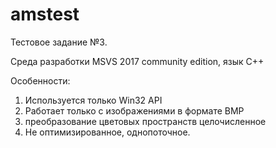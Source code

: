# amstest

Тестовое задание №3.

Среда разработки MSVS 2017 community edition, язык C++

Особенности:
1. Используется только Win32 API
2. Работает только с изображениями в формате BMP
3. преобразование цветовых пространств целочисленное
4. Не оптимизированное, однопоточное.
